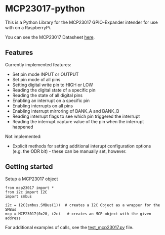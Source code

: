 # MCP23017-python
This is a Python Library for the MCP23017 GPIO-Expander intender for use with on a RaspberryPi.

You can see the MCP23017 Datasheet [here](http://ww1.microchip.com/downloads/en/devicedoc/20001952c.pdf).

## Features

Currently implemented features:
*  Set pin mode INPUT or OUTPUT
*  Set pin mode of all pins
*  Setting digital write pin to HIGH or LOW
*  Reading the digital state of a specific pin
*  Reading the state of all digital pins
*  Enabling an interrupt on a specific pin
*  Enabling interrupts on all pins
*  Enabling interrupt mirroring of BANK_A and BANK_B
*  Reading interrupt flags to see which pin triggered the interrupt
*  Reading the interrupt capture value of the pin when the interrupt happened

Not implemented: 
*  Explicit methods for setting additional interupt configuration options (e.g. the ODR bit) - these can be manually set, however.

## Getting started

Setup a MCP23017 object
```
from mcp23017 import *
from i2c import I2C
import smbus

i2c = I2C(smbus.SMBus(1))  # creates a I2C Object as a wrapper for the SMBus
mcp = MCP23017(0x20, i2c)   # creates an MCP object with the given address
```
For additional examples of calls, see the [test_mcp23017.py](https://git.sensorberg.io/embedded/mcp23017-python/blob/master/test_mcp23017.py) file.
